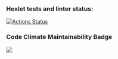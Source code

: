 ### Hexlet tests and linter status:

[![Actions Status](https://github.com/onlydisco/frontend-project-44/workflows/hexlet-check/badge.svg)](https://github.com/onlydisco/frontend-project-44/actions)

### Code Climate Maintainability Badge

<a href="https://codeclimate.com/github/onlydisco/frontend-project-44/maintainability"><img src="https://api.codeclimate.com/v1/badges/16e3545ae126c7533e7a/maintainability" /></a>
